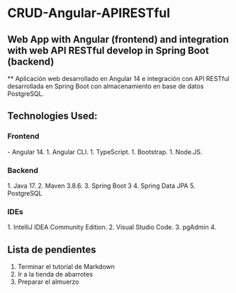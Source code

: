 # CRUD-Angular-APIRESTful
## Web App with Angular (frontend) and integration with web API RESTful develop in Spring Boot (backend)
** Aplicación web desarrollado en Angular 14 e integración con API RESTful desarrollada en Spring Boot con almacenamiento en base de datos PostgreSQL.
## Technologies Used:

### Frontend
</hr>
  - Angular 14.
  1. Angular CLI.
  1. TypeScript.
  1. Bootstrap.
  1. Node.JS.

### Backend
</hr>
1. Java 17.
2. Maven 3.8.6.
3. Spring Boot 3
4. Spring Data JPA
5. PostgreSQL

### IDEs
</hr>
1. IntelliJ IDEA Community Edition.
2. Visual Studio Code.
3. pgAdmin 4.

Lista de pendientes
------------------
1. Terminar el tutorial de Markdown
2. Ir a la tienda de abarrotes
3. Preparar el almuerzo
